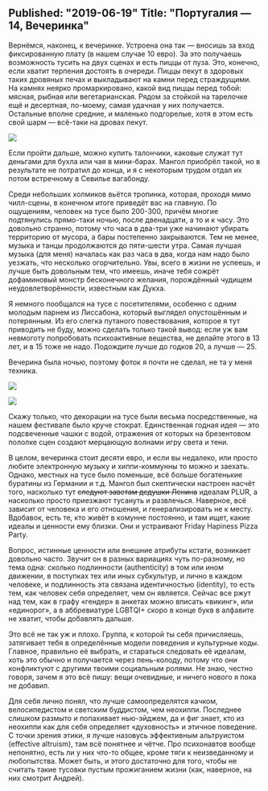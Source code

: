 ﻿Published: "2019-06-19"
Title: "Португалия — 14, Вечеринка"
--------------------------

Вернёмся, наконец, к вечеринке. Устроена она так — вносишь за вход фиксированную плату (в нашем случае 10 евро). За это получаешь возможность тусить на двух сценах и есть пиццы от пуза. Это, конечно, если хватит терпения достоять в очереди. Пиццы пекут в здоровых таких дровяных печах и выкладывают на камни перед страждущими. На камнях неярко промаркировано, какой вид пиццы перед тобой: мясная, рыбная или вегетарианская. Рядом за стойкой на тарелочке ещё и десертная, по-моему, самая удачная у них получается. Остальные вполне средние, и маленько подгорелые, хотя в этом есть свой шарм — всё-таки на дровах пекут.

![](IMG_20190222_232657.jpg)

Если пройти дальше, можно купить талончики, каковые служат тут деньгами для бухла или чая в мини-барах. Мангол приобрёл такой, но в результате не потратил до конца, и я с некоторым трудом отдал их потом встречному в Севилье вагабонду.

Среди небольших холмиков вьётся тропинка, которая, проходя мимо чилл-сцены, в конечном итоге приведёт вас на главную. По ощущениям, человек на тусе было 200-300, причём многие подтянулись прямо-таки ночью, после двенадцати, а то и к часу. Это довольно странно, потому что часа в два-три уже начинают убирать территорию от мусора, а бары постепенно закрываются. Тем не менее, музыка и танцы продолжаются до пяти-шести утра. Самая лучшая музыка (для меня) началась как раз часа в два, когда нам надо было уезжать, что несколько огорчительно. Увы, всего в жизни не успеешь, и лучше быть довольным тем, что имеешь, иначе тебя сожрёт дофаминовый монстр бесконечного желания, порождённый чудищем неудовлетворённости, известным как Дукха.

Я немного пообщался на тусе с посетителями, особенно с одним молодым парнем из Лиссабона, который выглядел опустошённым и потерянным. Из его слегка путаного повествования, которое я тут приводить не буду, можно сделать только такой вывод: если уж вам невмоготу попробовать психоактивные вещества, не делайте этого в 13 лет, и в 15 тоже не надо. Подождите лучше до годков 20, а лучше — 25.

Вечерина была ночью, поэтому фоток я почти не сделал, не та у меня техника.

![](IMG_20190222_232145.jpg)

![](IMG_20190223_020220.jpg)

Скажу только, что декорации на тусе были весьма посредственные, на нашем фестивале было круче стократ. Единственная годная идея — это подсвеченные чашки с водой, отражения от которых на брезентовом пололке сцен создают мерцающую волнами игру света и тени.

В целом, вечеринка стоит десяти евро, и если вы недалеко, или просто любите электронную музыку и хиппи-коммунны то можно и заехать. Однако, местных на тусе было поменьше,  всё больше богатенькие буратины из Германии и т.д. Мангол был скептически настроен насчёт того, насколько тут ~~следуют заветам дедушки Ленина~~ идеалам PLUR, а насколько просто приезжают тусануть и развлечься. Наверное, всё зависит от человека и его отношения, и генерализировать не к месту. Вдобавок, есть те, кто живёт в комунне постоянно, и там ищет, какие идеалы и ценности ему близки. Они и устраивают Friday Hapiness Pizza Party.


Вопрос, истинные ценности или внешние атрибуты кстати, возникает довольно часто. Звучит он в разных вариациях чуть по-разному, но тема одна: сколько подлинности (authenticity) в том или ином движении, в поступках тех или иных субкультур, и лично в каждом человеке, и подлинность эта связана идентичностью (identity), то есть тем, как человек себя определяет, чем он является. Сейчас все ржут над тем, как в графу «гендер» в анкетах можно вписать «викинг», или «единорог», а в аббревиатуре LGBTQI+ скоро в конце букв в алфавите не хватит, чтобы добавлять дальше.

Это всё не так уж и плохо. Группа, к которой ты себя причисляешь, затягивает тебя в определённые модели поведения и культурные коды. Главное, правильно её выбрать, и стараться следовать её идеалам, хоть это обычно и получается через пень-колоду, потому что они конфликтуют с другими твоими социальным ролями. Не знаю, честно говоря, зачем я это всё пишу: вещи очевидные, и ничего нового я пока не добавил.

Для себя лично понял, что лучше самоопределятся качком, велосипедистом и светским буддистом, чем неохиппи. Последнее слишком размыто и попахивает нью-эйджем, да и фиг знает, кто из неохиппи как для себя определяет &#0171;духовность&#0187; и этичное поведение. С точки зрения этики, я лучше назовусь эффективным альтруистом (effective altruism), там всё понятнее и чётче. Про психонавтов вообще непонятно, есть ли у них что-то общее, кроме тяги к неизведанному и любопытства. Может быть, и этого достаточно для того, чтобы не считать такие тусовки пустым прожиганием жизни (как, наверное, на них смотрит Андрей).